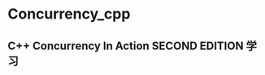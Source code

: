 <!--
 * @Author: Ye Guosheng
 * @Date: 2024-06-05 09:04:57
 * @LastEditTime: 2024-06-05 09:07:54
 * @LastEditors: Ye Guosheng
 * @Description: 
-->
# Concurrency_cpp
## C++ Concurrency In Action SECOND EDITION 学习
